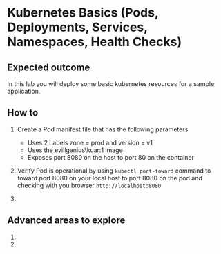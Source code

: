 # Kubernetes Basics (Pods, Deployments, Services, Namespaces, Health Checks)

## Expected outcome

In this lab you will deploy some basic kubernetes resources for a sample application.

## How to

1. Create a Pod manifest file that has the following parameters
    * Uses 2 Labels zone = prod and version = v1
    * Uses the evillgenius\kuar:1 image
    * Exposes port 8080 on the host to port 80 on the container

2. Verify Pod is operational by using ``kubectl port-foward`` command to foward port 8080 on your local host to port 8080 on the pod and checking with you browser ``http://localhost:8080``

3. 


## Advanced areas to explore

1. 
2. 